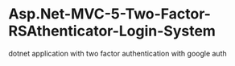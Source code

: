# Asp.Net-MVC-5-Two-Factor-RSAthenticator-Login-System
 dotnet application with two factor authentication with google auth
